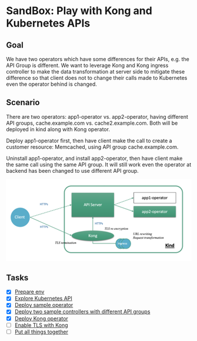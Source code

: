 # SandBox: Play with Kong and Kubernetes APIs

## Goal

We have two operators which have some differences for their APIs, e.g. the API Group is different. We want to leverage Kong and Kong ingress controller to make the data transformation at server side to mitigate these difference so that client does not to change their calls made to Kubernetes even the operator behind is changed.


## Scenario

There are two operators: app1-operator vs. app2-operator, having different API groups, cache.example.com vs. cache2.example.com. Both will be deployed in kind along with Kong operator.

Deploy app1-operator first, then have client make the call to create a customer resource: Memcached, using API group cache.example.com.

Uninstall app1-operator, and install app2-operator, then have client make the same call using the same API group. It will still work even the operator at backend has been changed to use different API group.

![](docs/architecture.png)

## Tasks

* [x] [Prepare env](docs/prepare-env.md)
* [x] [Explore Kubernetes API](docs/explorer-k8s-api.md)
* [x] [Deploy sample operator](docs/deploy-sample-operator.md)
* [x] [Deploy two sample controllers with different API groups](docs/deploy-sample-controllers.md)
* [x] [Deploy Kong operator](docs/deploy-kong-operator.md)
* [ ] [Enable TLS with Kong](docs/enable-tls-with-kong.md)
* [ ] [Put all things together](docs/put-all-things-together.md)
